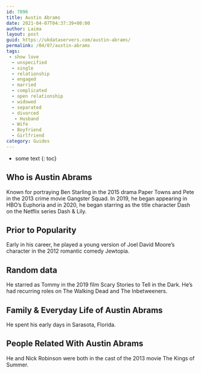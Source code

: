 ```yaml
---
id: 7896
title: Austin Abrams
date: 2021-04-07T04:37:39+00:00
author: Laima
layout: post
guid: https://ukdataservers.com/austin-abrams/
permalink: /04/07/austin-abrams
tags:
 - show love
  - unspecified
  - single
  - relationship
  - engaged
  - married
  - complicated
  - open relationship
  - widowed
  - separated
  - divorced
   - Husband
  - Wife
  - Boyfriend
  - Girlfriend
category: Guides
---
```


* some text
{: toc}


## Who is Austin Abrams
                  
                  
                  
Known for portraying Ben Starling in the 2015 drama Paper Towns and Pete in the 2013 crime movie Gangster Squad. In 2019, he began appearing in HBO&#8217;s Euphoria and in 2020, he began starring as the title character Dash on the Netflix series Dash & Lily. 
                  
              
            
              
            
                
                
                
## Prior to Popularity
                  
                  
                  
Early in his career, he played a young version of Joel David Moore&#8217;s character in the 2012 romantic comedy Jewtopia.
                  
              
            
              
            
                
                
                
## Random data
                  
                  
                  
He starred as Tommy in the 2019 film Scary Stories to Tell in the Dark. He&#8217;s had recurring roles on The Walking Dead and The Inbetweeners. 
                  
              
            
              
            
                
                
                
## Family & Everyday Life of Austin Abrams
                  
                  
                  
He spent his early days in Sarasota, Florida.
                  
              
            
              
            
                
                
                
## People Related With Austin Abrams
                  
                  
                  
He and Nick Robinson were both in the cast of the 2013 movie The Kings of Summer.
                  
              
            
              
            
                
              
            
              
              
            
            
              
            
          
          
          